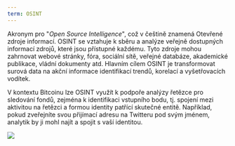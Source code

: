 ```yaml
---
term: OSINT
---
```


Akronym pro "*Open Source Intelligence*", což v češtině znamená Otevřené zdroje informací. OSINT se vztahuje k sběru a analýze veřejně dostupných informací zdrojů, které jsou přístupné každému. Tyto zdroje mohou zahrnovat webové stránky, fóra, sociální sítě, veřejné databáze, akademické publikace, vládní dokumenty atd. Hlavním cílem OSINT je transformovat surová data na akční informace identifikací trendů, korelací a vyšetřovacích vodítek.

V kontextu Bitcoinu lze OSINT využít k podpoře analýzy řetězce pro sledování fondů, zejména k identifikaci vstupního bodu, tj. spojení mezi aktivitou na řetězci a formou identity patřící skutečné entitě. Například, pokud zveřejníte svou přijímací adresu na Twitteru pod svým jménem, analytik by ji mohl najít a spojit s vaší identitou.

![](../../dictionnaire/assets/28.png)